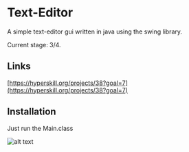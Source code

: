 # Text-Editor
A simple text-editor gui written in java using the swing library.

Current stage: 3/4.

## Links
[https://hyperskill.org/projects/38?goal=7](https://hyperskill.org/projects/38?goal=7)

## Installation
Just run the Main.class

![alt text][logo]

[logo]: https://https://raw.githubusercontent.com/dooflesdoodles/text-editor/master/example.png

